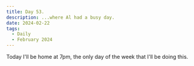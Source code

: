 ```yaml
---
title: Day 53.
description: ...where Al had a busy day.
date: 2024-02-22
tags: 
  - Daily
  - February 2024
---
```


Today I'll be home at 7pm, the only day of the week that I'll be doing this.